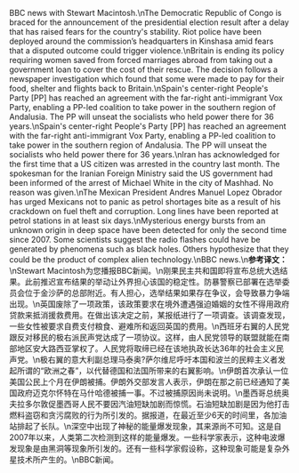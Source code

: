 BBC news with Stewart Macintosh.\nThe Democratic Republic of Congo is braced for the announcement of the presidential election result after a delay that has raised fears for the country's stability. Riot police have been deployed around the commission’s headquarters in Kinshasa amid fears that a disputed outcome could trigger violence.\nBritain is ending its policy requiring women saved from forced marriages abroad from taking out a government loan to cover the cost of their rescue. The decision follows a newspaper investigation which found that some were made to pay for their food, shelter and flights back to Britain.\nSpain's center-right People's Party [PP] has reached an agreement with the far-right anti-immigrant Vox Party, enabling a PP-led coalition to take power in the southern region of Andalusia. The PP will unseat the socialists who held power there for 36 years.\nSpain's center-right People's Party [PP] has reached an agreement with the far-right anti-immigrant Vox Party, enabling a PP-led coalition to take power in the southern region of Andalusia. The PP will unseat the socialists who held power there for 36 years.\nIran has acknowledged for the first time that a US citizen was arrested in the country last month. The spokesman for the Iranian Foreign Ministry said the US government had been informed of the arrest of Michael White in the city of Mashhad. No reason was given.\nThe Mexican President Andres Manuel Lopez Obrador has urged Mexicans not to panic as petrol shortages bite as a result of his crackdown on fuel theft and corruption. Long lines have been reported at petrol stations in at least six days.\nMysterious energy bursts from an unknown origin in deep space have been detected for only the second time since 2007. Some scientists suggest the radio flashes could have be generated by phenomena such as black holes. Others hypothesize that they could be the product of complex alien technology.\nBBC news.\n**参考译文：**\nStewart Macintosh为您播报BBC新闻。\n刚果民主共和国即将宣布总统大选结果。此前推迟宣布结果的举动让外界担心该国的稳定性。防暴警察已部署在选举委员会位于金沙萨的总部附近。有人担心，选举结果如果存在争议，会导致暴力争端出现。\n英国废除了一项政策，该政策要求在境外遭遇强迫婚姻的女性不得用政府贷款来抵消援救费用。在做出该决定之前，某报纸进行了一项调查。该调查发现，一些女性被要求自费支付粮食、避难所和返回英国的费用。\n西班牙右翼的人民党跟反对移民的极右派民声党达成了一项协议。这样，由人民党领导的联盟就能在南部地区安大路西亚掌权了。人民党将取缔已经在该地执政长达36年的社会主义民声党。\n极右翼的意大利副总理马泰奥?萨尔维尼呼吁本国和波兰的民粹主义者发起所谓的“欧洲之春”，以代替德国和法国所带来的右翼影响。\n伊朗首次承认一位美国公民上个月在伊朗被捕。伊朗外交部发言人表示，伊朗在那之前已经通知了美国政府迈克尔怀特在马什哈德被捕一事。不过被捕原因尚未说明。\n墨西哥总统奥夫拉多尔敦促墨西哥人民不要因汽油短缺加剧而惊慌。石油短缺加剧是因为他打击燃料盗窃和贪污腐败的行为所引发的。据报道，在最近至少6天的时间里，各加油站排起了长队。\n深空中出现了神秘的能量爆发现象，其来源尚不可知。这是自2007年以来，人类第二次检测到这样的能量爆发。一些科学家表示，这种电波爆发现象是由黑洞等现象所引发的。还有一些科学家假设称，这种现象可能是复杂外星技术所产生的。\nBBC新闻。
        